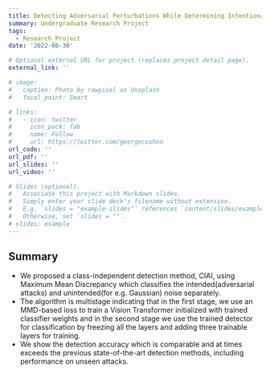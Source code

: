 ```yaml
---
title: Detecting Adversarial Perturbations While Determining Intentional and Unintentional Noises
summary: Undergraduate Research Project
tags:
  - Research_Project
date: '2022-08-30'

# Optional external URL for project (replaces project detail page).
external_link: ''

# image:
#   caption: Photo by rawpixel on Unsplash
#   focal_point: Smart

# links:
#   - icon: twitter
#     icon_pack: fab
#     name: Follow
#     url: https://twitter.com/georgecushen
url_code: ''
url_pdf: ''
url_slides: ''
url_video: ''

# Slides (optional).
#   Associate this project with Markdown slides.
#   Simply enter your slide deck's filename without extension.
#   E.g. `slides = "example-slides"` references `content/slides/example-slides.md`.
#   Otherwise, set `slides = ""`.
# slides: example
---
```


## Summary 
- We proposed a class-independent detection method, CIAI, using Maximum Mean Discrepancy which classifies the intended(adversarial attacks) and unintended(for e.g. Gaussian) noise separately.
- The algorithm is multistage indicating that in the first stage, we use an MMD-based loss to train a Vision
Transformer initialized with trained classifier weights and in the second stage we use the trained detector for classification by freezing all the layers and adding three trainable layers for training.
- We show the detection accuracy which is comparable and at times exceeds the previous state-of-the-art detection methods, including performance on unseen attacks.